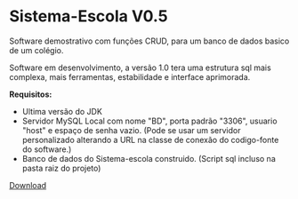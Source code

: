# Sistema-Escola V0.5
 Software demostrativo com funções CRUD, para um banco de dados basico de um colégio.
 
Software em desenvolvimento, a versão 1.0 tera uma estrutura sql mais complexa, mais ferramentas, estabilidade e interface aprimorada.

<b> Requisitos: </b>
- Ultima versão do JDK
- Servidor MySQL Local com nome "BD", porta padrão "3306", usuario "host" e espaço de senha vazio. (Pode se usar um servidor personalizado alterando a URL na classe de conexão do codigo-fonte do software.)
- Banco de dados do Sistema-escola construido. (Script sql incluso na pasta raiz do projeto)

<a href="https://github.com/Pedro2753/Sistema-Escola/releases/download/v0.5.0/Sistema.Escola.0.5.ReMind.rar"> Download </a>
